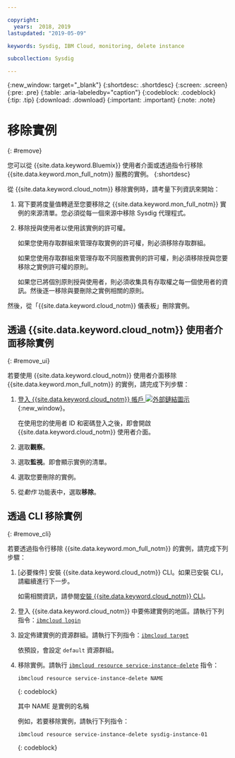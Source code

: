```yaml
---

copyright:
  years:  2018, 2019
lastupdated: "2019-05-09"

keywords: Sysdig, IBM Cloud, monitoring, delete instance

subcollection: Sysdig

---
```


{:new_window: target="_blank"}
{:shortdesc: .shortdesc}
{:screen: .screen}
{:pre: .pre}
{:table: .aria-labeledby="caption"}
{:codeblock: .codeblock}
{:tip: .tip}
{:download: .download}
{:important: .important}
{:note: .note}

# 移除實例
{: #remove}

您可以從 {{site.data.keyword.Bluemix}} 使用者介面或透過指令行移除 {{site.data.keyword.mon_full_notm}} 服務的實例。
{:shortdesc}

從 {{site.data.keyword.cloud_notm}} 移除實例時，請考量下列資訊來開始：

1. 寫下要將度量值轉遞至您要移除之 {{site.data.keyword.mon_full_notm}} 實例的來源清單。您必須從每一個來源中移除 Sysdig 代理程式。
2. 移除授與使用者以使用該實例的許可權。 

    如果您使用存取群組來管理存取實例的許可權，則必須移除存取群組。

    如果您使用存取群組來管理存取不同服務實例的許可權，則必須移除授與您要移除之實例許可權的原則。
    
    如果您已將個別原則授與使用者，則必須收集具有存取權之每一個使用者的資訊。然後逐一移除與要刪除之實例相關的原則。


然後，從「{{site.data.keyword.cloud_notm}} 儀表板」刪除實例。


## 透過 {{site.data.keyword.cloud_notm}} 使用者介面移除實例
{: #remove_ui}

若要使用 {{site.data.keyword.cloud_notm}} 使用者介面移除 {{site.data.keyword.mon_full_notm}} 的實例，請完成下列步驟：

1. [登入 {{site.data.keyword.cloud_notm}} 帳戶 ![外部鏈結圖示](../../icons/launch-glyph.svg "外部鏈結圖示")](https://cloud.ibm.com/login){:new_window}。

	在使用您的使用者 ID 和密碼登入之後，即會開啟 {{site.data.keyword.cloud_notm}} 使用者介面。

2. 選取**觀察**。 

3. 選取**監視**。即會顯示實例的清單。

4. 選取您要刪除的實例。

5. 從*動作* 功能表中，選取**移除**。


## 透過 CLI 移除實例
{: #remove_cli}

若要透過指令行移除 {{site.data.keyword.mon_full_notm}} 的實例，請完成下列步驟：

1. [必要條件] 安裝 {{site.data.keyword.cloud_notm}} CLI。如果已安裝 CLI，請繼續進行下一步。

   如需相關資訊，請參閱[安裝 {{site.data.keyword.cloud_notm}} CLI](/docs/cli?topic=cloud-cli-ibmcloud-cli#ibmcloud-cli)。

2. 登入 {{site.data.keyword.cloud_notm}} 中要佈建實例的地區。請執行下列指令：[`ibmcloud login`](/docs/cli/reference/ibmcloud/bx_cli.html#ibmcloud_login)

3. 設定佈建實例的資源群組。請執行下列指令：[`ibmcloud target`](/docs/cli/reference/ibmcloud/bx_cli.html#ibmcloud_target)

    依預設，會設定 `default` 資源群組。

4. 移除實例。請執行 [`ibmcloud resource service-instance-delete`](/docs/cli/reference/ibmcloud/cli_resource_group.html#ibmcloud_resource_service_instance_delete) 指令：

    ```
    ibmcloud resource service-instance-delete NAME 
    ```
    {: codeblock}

    其中 NAME 是實例的名稱

    例如，若要移除實例，請執行下列指令：

    ```
    ibmcloud resource service-instance-delete sysdig-instance-01
    ```
    {: codeblock}
